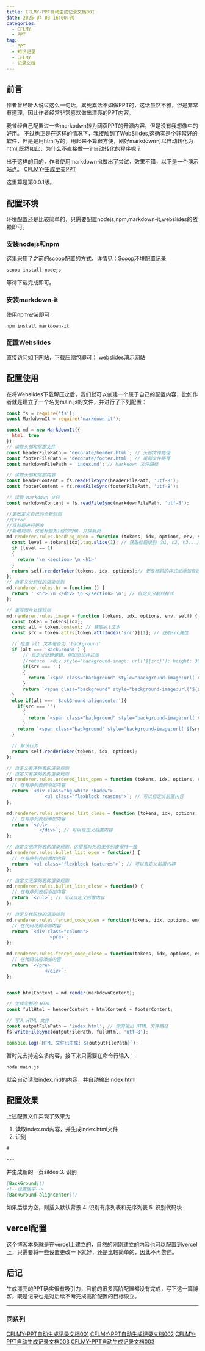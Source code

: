 ```yaml
---
title: CFLMY-PPT自动生成记录文档001
date: 2025-04-03 16:00:00
categories:
  - CFLMY
  - PPT
tag:
  - PPT
  - 知识记录
  - CFLMY
  - 记录文档
---
```

## 前言
作者曾经听人说过这么一句话，累死累活不如做PPT的，这话虽然不雅，但是非常有道理，因此作者经常非常喜欢做出漂亮的PPT内容。

我曾经自己配置过一些markodwn转为网页PPT的开源内容，但是没有我想像中的好用。
不过也正是在这样的情况下，我接触到了WebSilides,这确实是个非常好的软件，但是是用html写的，用起来不算很方便，刚好markdown可以自动转化为html,既然如此，为什么不直接做一个自动转化的程序呢？

出于这样的目的，作者使用markdown-it做出了尝试，效果不错，以下是一个演示站点。
[CFLMY-生成至美PPT](https://ppt.cflmy.cn/)

这里算是第0.0.1版。
## 配置环境
环境配置还是比较简单的，只需要配置nodejs,npm,markdown-it,webslides的依赖即可。
### 安装nodejs和npm
这里采用了之前的scoop配置的方式，详情见：[Scoop环境配置记录](https://blog.cflmy.cn/2024/11/13/Technology/Scoop/)
```ps
scoop install nodejs
```
等待下载完成即可。

### 安装markdown-it
使用npm安装即可：
```ps
npm install markdown-it
```

### 配置Webslides
直接访问如下网站，下载压缩包即可：
[webslides演示网站](https://webslides.tv/#slide=1)

## 配置使用
在将Webslides下载解压之后，我们就可以创建一个属于自己的配置内容，比如作者就是建立了一个名为main.js的文件，并进行了下列配置：
```javascript
const fs = require('fs');
const MarkdownIt = require('markdown-it');

const md = new MarkdownIt({
  html: true
});
// 读取头部和尾部文件
const headerFilePath = 'decorate/header.html'; // 头部文件路径
const footerFilePath = 'decorate/footer.html'; // 尾部文件路径
const markdownFilePath = 'index.md'; // Markdown 文件路径

// 读取头部和尾部内容
const headerContent = fs.readFileSync(headerFilePath, 'utf-8');
const footerContent = fs.readFileSync(footerFilePath, 'utf-8');

// 读取 Markdown 文件
const markdownContent = fs.readFileSync(markdownFilePath, 'utf-8');

//更改定义自己的全新规则
//Error
//将标题进行更改
//新增规则，仅当标题为1级的时候，开辟新页
md.renderer.rules.heading_open = function (tokens, idx, options, env, self) {
  const level = tokens[idx].tag.slice(1); // 获取标题级别（h1, h2, h3...）
  if (level == 1)
  {
    return '\n <section> \n <h1>'
  }
  return self.renderToken(tokens, idx, options);// 更改标题的样式或添加自定义属性
};
// 自定义分割线的渲染规则
md.renderer.rules.hr = function () {
  return ' <hr> \n </div> \n </section> \n'; // 自定义分割线样式
};

// 重写图片处理规则
md.renderer.rules.image = function (tokens, idx, options, env, self) {
  const token = tokens[idx];
  const alt = token.content; // 获取alt文本
  const src = token.attrs[token.attrIndex('src')][1]; // 获取src属性

  // 检查 alt 文本是否为 'background'
  if (alt === 'BackGround') {
      // 自定义处理逻辑，例如添加样式类
      //return `<div style="background-image: url('${src}'); height: 300px;"></div>`;
      if(src === '')
      {
        return `<span class="background" style="background-image:url('Assert/cflmy-back.png')"></span> \n <div class="wrap">`
      }
      return `<span class="background" style="background-image:url('${src}')"></span> \n <div class="wrap">`
  }
  else if(alt === 'BackGround-aligncenter'){
    if(src === '')
      {
        return `<span class="background" style="background-image:url('Assert/cflmy-back.png')"></span> \n <div class="wrap">`
      }
    return `<span class="background" style="background-image:url('${src}')"></span> \n <div class="wrap aligncenter">`
  }

  // 默认行为
  return self.renderToken(tokens, idx, options);
};

// 自定义有序列表的渲染规则
// 自定义有序列表的渲染规则
md.renderer.rules.ordered_list_open = function (tokens, idx, options, env, self) {
  // 在有序列表前添加内容
  return `<div class="bg-white shadow">
              <ul class="flexblock reasons">`; // 可以自定义前置内容
};

md.renderer.rules.ordered_list_close = function (tokens, idx, options, env, self) {
  // 在有序列表后添加内容
  return `</ul>
            </div>`; // 可以自定义后置内容
};

// 自定义无序列表的渲染规则，这里暂时先和无序列表保持一致
md.renderer.rules.bullet_list_open = function() {
  // 在有序列表前添加内容
  return `<ul class="flexblock features">`; // 可以自定义前置内容
};

// 自定义无序列表的渲染规则
md.renderer.rules.bullet_list_close = function() {
  // 在有序列表后添加内容
  return `</ul>`; // 可以自定义后置内容
};

// 自定义代码块的渲染规则
md.renderer.rules.fenced_code_open = function(tokens, idx, options, env, self) {
  // 在代码块前添加内容
  return `<div class="column">
                <pre>`;
};

md.renderer.rules.fenced_code_close = function(tokens, idx, options, env, self) {
  // 在代码块后添加内容
  return `</pre>
              </div>`;
};


const htmlContent = md.render(markdownContent);

// 生成完整的 HTML
const fullHtml = headerContent + htmlContent + footerContent;

// 写入 HTML 文件
const outputFilePath = 'index.html'; // 你的输出 HTML 文件路径
fs.writeFileSync(outputFilePath, fullHtml, 'utf-8');

console.log(`HTML 文件已生成: ${outputFilePath}`);
```

暂时先支持这么多内容，接下来只需要在命令行输入：
```ps
node main.js
```
就会自动读取index.md的内容，并自动输出index.html

## 配置效果
上述配置文件实现了效果为

1. 读取index.md内容，并生成index.html文件
2. 识别
```md
#

---
```
并生成新的一页sildes
3. 识别
```md
[BackGround]()
<!--设置居中-->
[BackGround-aligncenter]()
```
如果后续为空，则插入默认背景
4. 识别有序列表和无序列表
5. 识别代码块


## vercel配置
这个博客本身就是在vercel上建立的，自然的刚刚建立的内容也可以配置到vercel上，只需要将一些设置更改一下就好，还是比较简单的，因此不再赘述。

## 后记
生成漂亮的PPT确实很有吸引力，目前的很多高阶配置都没有完成，写下这一篇博客，既是记录也是对后续不断完成高阶配置的目标设立。

---
### 同系列
[CFLMY-PPT自动生成记录文档001](https://blog.cflmy.cn/2025/04/03/CFLMY/PPT/PPT001/)
[CFLMY-PPT自动生成记录文档002](https://blog.cflmy.cn/2025/04/06/CFLMY/PPT/PPT002/)
[CFLMY-PPT自动生成记录文档003](https://blog.cflmy.cn/2025/04/09/CFLMY/PPT/PPT003/)
[CFLMY-PPT自动生成记录文档003](https://blog.cflmy.cn/2025/04/16/CFLMY/PPT/PPT004/)